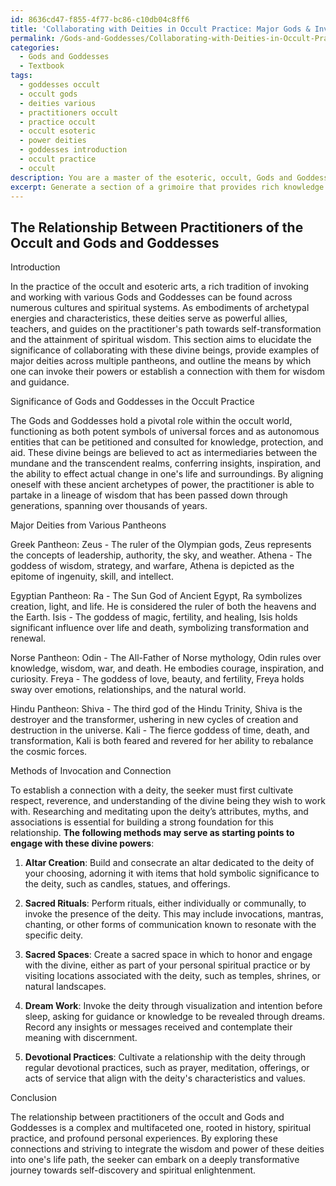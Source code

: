 ```yaml
---
id: 8636cd47-f855-4f77-bc86-c10db04c8ff6
title: 'Collaborating with Deities in Occult Practice: Major Gods & Invocation Methods'
permalink: /Gods-and-Goddesses/Collaborating-with-Deities-in-Occult-Practice-Major-Gods-Invocation-Methods/
categories:
  - Gods and Goddesses
  - Textbook
tags:
  - goddesses occult
  - occult gods
  - deities various
  - practitioners occult
  - practice occult
  - occult esoteric
  - power deities
  - goddesses introduction
  - occult practice
  - occult
description: You are a master of the esoteric, occult, Gods and Goddesses and education, you have written many textbooks on the subject in ways that provide students with rich and deep understanding of the subject. You are being asked to write textbook-like sections on a topic and you do it with full context, explainability, and reliability in accuracy to the true facts of the topic at hand, in a textbook style that a student would easily be able to learn from, in a rich, engaging, and contextual way. Always include relevant context (such as formulas and history), related concepts, and in a way that someone can gain deep insights from.
excerpt: Generate a section of a grimoire that provides rich knowledge and in-depth understanding about the relationship between practitioners of the occult and Gods and Goddesses, including their significance, examples of major deities from various pantheons, and how to invoke their powers or connect with them for wisdom and guidance.
---
```


## The Relationship Between Practitioners of the Occult and Gods and Goddesses

Introduction

In the practice of the occult and esoteric arts, a rich tradition of invoking and working with various Gods and Goddesses can be found across numerous cultures and spiritual systems. As embodiments of archetypal energies and characteristics, these deities serve as powerful allies, teachers, and guides on the practitioner's path towards self-transformation and the attainment of spiritual wisdom. This section aims to elucidate the significance of collaborating with these divine beings, provide examples of major deities across multiple pantheons, and outline the means by which one can invoke their powers or establish a connection with them for wisdom and guidance.

Significance of Gods and Goddesses in the Occult Practice

The Gods and Goddesses hold a pivotal role within the occult world, functioning as both potent symbols of universal forces and as autonomous entities that can be petitioned and consulted for knowledge, protection, and aid. These divine beings are believed to act as intermediaries between the mundane and the transcendent realms, conferring insights, inspiration, and the ability to effect actual change in one's life and surroundings. By aligning oneself with these ancient archetypes of power, the practitioner is able to partake in a lineage of wisdom that has been passed down through generations, spanning over thousands of years.

Major Deities from Various Pantheons

Greek Pantheon:
Zeus - The ruler of the Olympian gods, Zeus represents the concepts of leadership, authority, the sky, and weather.
Athena - The goddess of wisdom, strategy, and warfare, Athena is depicted as the epitome of ingenuity, skill, and intellect.

Egyptian Pantheon:
Ra - The Sun God of Ancient Egypt, Ra symbolizes creation, light, and life. He is considered the ruler of both the heavens and the Earth.
Isis - The goddess of magic, fertility, and healing, Isis holds significant influence over life and death, symbolizing transformation and renewal.

Norse Pantheon:
Odin - The All-Father of Norse mythology, Odin rules over knowledge, wisdom, war, and death. He embodies courage, inspiration, and curiosity.
Freya - The goddess of love, beauty, and fertility, Freya holds sway over emotions, relationships, and the natural world.

Hindu Pantheon:
Shiva - The third god of the Hindu Trinity, Shiva is the destroyer and the transformer, ushering in new cycles of creation and destruction in the universe.
Kali - The fierce goddess of time, death, and transformation, Kali is both feared and revered for her ability to rebalance the cosmic forces.

Methods of Invocation and Connection

To establish a connection with a deity, the seeker must first cultivate respect, reverence, and understanding of the divine being they wish to work with. Researching and meditating upon the deity’s attributes, myths, and associations is essential for building a strong foundation for this relationship. **The following methods may serve as starting points to engage with these divine powers**:

1. **Altar Creation**: Build and consecrate an altar dedicated to the deity of your choosing, adorning it with items that hold symbolic significance to the deity, such as candles, statues, and offerings.

2. **Sacred Rituals**: Perform rituals, either individually or communally, to invoke the presence of the deity. This may include invocations, mantras, chanting, or other forms of communication known to resonate with the specific deity.

3. **Sacred Spaces**: Create a sacred space in which to honor and engage with the divine, either as part of your personal spiritual practice or by visiting locations associated with the deity, such as temples, shrines, or natural landscapes.

4. **Dream Work**: Invoke the deity through visualization and intention before sleep, asking for guidance or knowledge to be revealed through dreams. Record any insights or messages received and contemplate their meaning with discernment.

5. **Devotional Practices**: Cultivate a relationship with the deity through regular devotional practices, such as prayer, meditation, offerings, or acts of service that align with the deity's characteristics and values.

Conclusion

The relationship between practitioners of the occult and Gods and Goddesses is a complex and multifaceted one, rooted in history, spiritual practice, and profound personal experiences. By exploring these connections and striving to integrate the wisdom and power of these deities into one's life path, the seeker can embark on a deeply transformative journey towards self-discovery and spiritual enlightenment.
